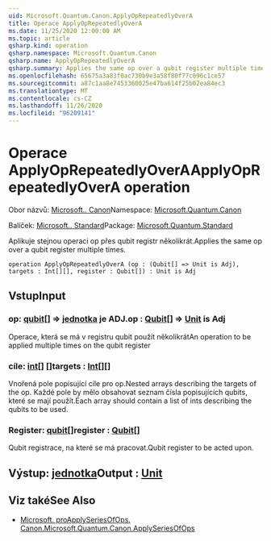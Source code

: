 ```yaml
---
uid: Microsoft.Quantum.Canon.ApplyOpRepeatedlyOverA
title: Operace ApplyOpRepeatedlyOverA
ms.date: 11/25/2020 12:00:00 AM
ms.topic: article
qsharp.kind: operation
qsharp.namespace: Microsoft.Quantum.Canon
qsharp.name: ApplyOpRepeatedlyOverA
qsharp.summary: Applies the same op over a qubit register multiple times.
ms.openlocfilehash: 65675a3a83f0ac730b9e3a58f80f77c096c1ce57
ms.sourcegitcommit: a87c1aa8e7453360025e47ba614f25b02ea84ec3
ms.translationtype: MT
ms.contentlocale: cs-CZ
ms.lasthandoff: 11/26/2020
ms.locfileid: "96209141"
---
```

# <a name="applyoprepeatedlyovera-operation"></a><span data-ttu-id="19036-102">Operace ApplyOpRepeatedlyOverA</span><span class="sxs-lookup"><span data-stu-id="19036-102">ApplyOpRepeatedlyOverA operation</span></span>

<span data-ttu-id="19036-103">Obor názvů: [Microsoft.. Canon](xref:Microsoft.Quantum.Canon)</span><span class="sxs-lookup"><span data-stu-id="19036-103">Namespace: [Microsoft.Quantum.Canon](xref:Microsoft.Quantum.Canon)</span></span>

<span data-ttu-id="19036-104">Balíček: [Microsoft.. Standard](https://nuget.org/packages/Microsoft.Quantum.Standard)</span><span class="sxs-lookup"><span data-stu-id="19036-104">Package: [Microsoft.Quantum.Standard](https://nuget.org/packages/Microsoft.Quantum.Standard)</span></span>


<span data-ttu-id="19036-105">Aplikuje stejnou operaci op přes qubit registr několikrát.</span><span class="sxs-lookup"><span data-stu-id="19036-105">Applies the same op over a qubit register multiple times.</span></span>

```qsharp
operation ApplyOpRepeatedlyOverA (op : (Qubit[] => Unit is Adj), targets : Int[][], register : Qubit[]) : Unit is Adj
```


## <a name="input"></a><span data-ttu-id="19036-106">Vstup</span><span class="sxs-lookup"><span data-stu-id="19036-106">Input</span></span>

### <a name="op--qubit--unit--is-adj"></a><span data-ttu-id="19036-107">op: [qubit](xref:microsoft.quantum.lang-ref.qubit)[] => [jednotka](xref:microsoft.quantum.lang-ref.unit)  je ADJ.</span><span class="sxs-lookup"><span data-stu-id="19036-107">op : [Qubit](xref:microsoft.quantum.lang-ref.qubit)[] => [Unit](xref:microsoft.quantum.lang-ref.unit)  is Adj</span></span>

<span data-ttu-id="19036-108">Operace, která se má v registru qubit použít několikrát</span><span class="sxs-lookup"><span data-stu-id="19036-108">An operation to be applied multiple times on the qubit register</span></span>


### <a name="targets--int"></a><span data-ttu-id="19036-109">cíle: [int](xref:microsoft.quantum.lang-ref.int)[] []</span><span class="sxs-lookup"><span data-stu-id="19036-109">targets : [Int](xref:microsoft.quantum.lang-ref.int)[][]</span></span>

<span data-ttu-id="19036-110">Vnořená pole popisující cíle pro op.</span><span class="sxs-lookup"><span data-stu-id="19036-110">Nested arrays describing the targets of the op.</span></span> <span data-ttu-id="19036-111">Každé pole by mělo obsahovat seznam čísla popisujících qubits, které se mají použít.</span><span class="sxs-lookup"><span data-stu-id="19036-111">Each array should contain a list of ints describing the qubits to be used.</span></span>


### <a name="register--qubit"></a><span data-ttu-id="19036-112">Register: [qubit](xref:microsoft.quantum.lang-ref.qubit)[]</span><span class="sxs-lookup"><span data-stu-id="19036-112">register : [Qubit](xref:microsoft.quantum.lang-ref.qubit)[]</span></span>

<span data-ttu-id="19036-113">Qubit registrace, na které se má pracovat.</span><span class="sxs-lookup"><span data-stu-id="19036-113">Qubit register to be acted upon.</span></span>



## <a name="output--unit"></a><span data-ttu-id="19036-114">Výstup: [jednotka](xref:microsoft.quantum.lang-ref.unit)</span><span class="sxs-lookup"><span data-stu-id="19036-114">Output : [Unit](xref:microsoft.quantum.lang-ref.unit)</span></span>



## <a name="see-also"></a><span data-ttu-id="19036-115">Viz také</span><span class="sxs-lookup"><span data-stu-id="19036-115">See Also</span></span>

- [<span data-ttu-id="19036-116">Microsoft. proApplySeriesOfOps. Canon.</span><span class="sxs-lookup"><span data-stu-id="19036-116">Microsoft.Quantum.Canon.ApplySeriesOfOps</span></span>](xref:Microsoft.Quantum.Canon.ApplySeriesOfOps)